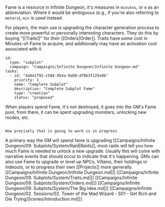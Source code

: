 Fame is a resource in Infinite Dungeon, it's measures in `minutes`, or `m` as an abbreviation. Where it would be ambiguous (e.g., if you're also referring to `meters`), `min` is used instead.

For players, the main use is upgrading the character generation process to create more powerful or personally interesting characters. They do this by buying "[[Traits]]" for their [[Orders|Order]]. Traits have some cost in Minutes-of-Fame to acquire, and additionally may have an activation cost associated with it.
```RpgManager4
id: 
  type: "subplot"
  campaign: "Campaigns/Infinite Dungeon/Infinite Dungeon.md"
tasks: 
  - id: "4a6e1f92-c584-454a-9a68-df9b3f125e9b"
    priority: 1
    name: "Complete Subplot"
    description: "Complete Subplot Fame"
    type: "creation"
    status: "proposed"
```

When players spend Fame, it's not destroyed, it goes into the GM's Fame pool, from there, it can be spent upgrading monsters, unlocking new modes, etc.

```ad-note

How precisely that is going to work is in progress
```

A primary way the GM will spend fame is upgrading [[Campaigns/Infinite Dungeon/09. Subplots/System/Raid|Raids]], most raids will tell you how much Fame is needed to unlock a new upgrade. Usually this will come with narrative events that should occur to indicate that it's happening. GMs can also use Fame to upgrade or level up NPCs, Villains, their holdings or hideouts, or to progress their own [[Projects]] more generally.
[[Campaigns/Infinite Dungeon/Infinite Dungeon.md|]]
[[Campaigns/Infinite Dungeon/09. Subplots/System/Traits.md|]]
[[Campaigns/Infinite Dungeon/09. Subplots/System/Orders.md|]]
[[Campaigns/Infinite Dungeon/09. Subplots/System/The Big Idea.md|]]
[[Campaigns/Infinite Dungeon/02. Sessions/02. Tower of the Mad Wizard - S01 - Get Rich and Die Trying/Scenes/Introduction.md|]]
